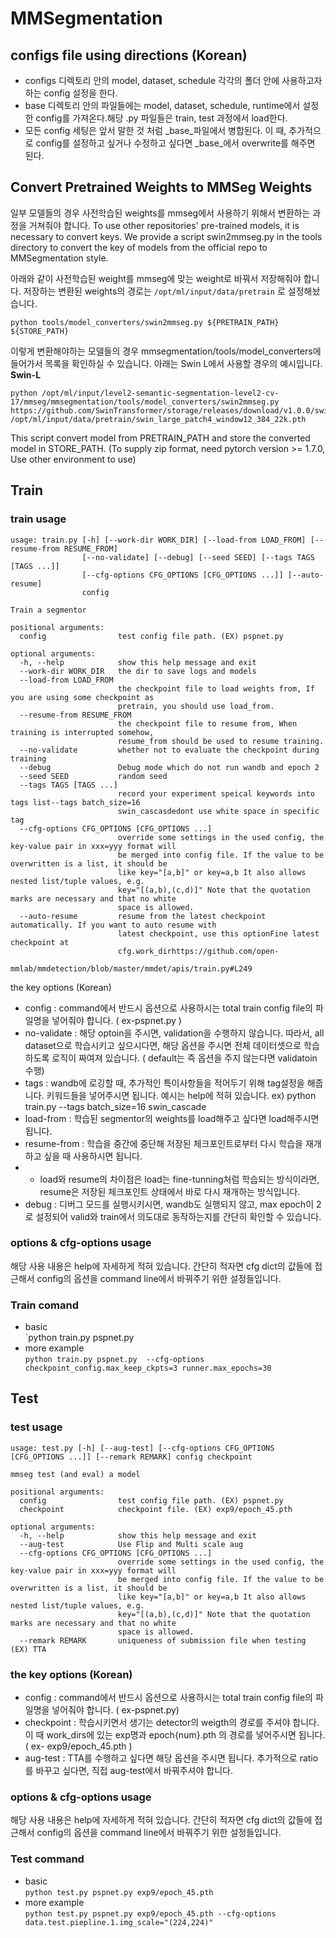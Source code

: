 # MMSegmentation
## configs file using directions (Korean)

- configs 디렉토리 안의 model, dataset, schedule 각각의 폴더 안에 사용하고자 하는 config 설정을 한다.
- base 디렉토리 안의 파일들에는 model, dataset, schedule, runtime에서 설정한 config를 가져온다.해당 .py 파일들은 train, test 과정에서 load한다.
- 모든 config 세팅은 앞서 말한 것 처럼 _base_파일에서 병합된다. 이 때, 추가적으로 config를 설정하고 싶거나 수정하고 싶다면 _base_에서 overwrite를 해주면 된다.

## Convert Pretrained Weights to MMSeg Weights
일부 모델들의 경우 사전학습된 weights를 mmseg에서 사용하기 위해서 변환하는 과정을 거쳐줘야 합니다.
To use other repositories' pre-trained models, it is necessary to convert keys.
We provide a script swin2mmseg.py in the tools directory to convert the key of models from the official repo to MMSegmentation style.

아래와 같이 사전학습된 weight를 mmseg에 맞는 weight로 바꿔서 저장해줘야 합니다. 
저장하는 변환된 weights의 경로는 `/opt/ml/input/data/pretrain` 로 설정해놨습니다.
```
python tools/model_converters/swin2mmseg.py ${PRETRAIN_PATH} ${STORE_PATH}
```
이렇게 변환해야하는 모델들의 경우 mmsegmentation/tools/model_converters에 들어가서 목록을 확인하실 수 있습니다. 아래는 Swin L에서 사용할 경우의 예시입니다.
**Swin-L**
```
python /opt/ml/input/level2-semantic-segmentation-level2-cv-17/mmseg/mmsegmentation/tools/model_converters/swin2mmseg.py https://github.com/SwinTransformer/storage/releases/download/v1.0.0/swin_large_patch4_window12_384_22k.pth /opt/ml/input/data/pretrain/swin_large_patch4_window12_384_22k.pth
```


This script convert model from PRETRAIN_PATH and store the converted model in STORE_PATH.
(To supply zip format, need pytorch version >= 1.7.0, Use other environment to use)



## Train
### train usage
```
usage: train.py [-h] [--work-dir WORK_DIR] [--load-from LOAD_FROM] [--resume-from RESUME_FROM]
                [--no-validate] [--debug] [--seed SEED] [--tags TAGS [TAGS ...]]
                [--cfg-options CFG_OPTIONS [CFG_OPTIONS ...]] [--auto-resume]
                config

Train a segmentor

positional arguments:
  config                test config file path. (EX) pspnet.py

optional arguments:
  -h, --help            show this help message and exit
  --work-dir WORK_DIR   the dir to save logs and models
  --load-from LOAD_FROM
                        the checkpoint file to load weights from, If you are using some checkpoint as
                        pretrain, you should use load_from.
  --resume-from RESUME_FROM
                        the checkpoint file to resume from, When training is interrupted somehow,
                        resume_from should be used to resume training.
  --no-validate         whether not to evaluate the checkpoint during training
  --debug               Debug mode which do not run wandb and epoch 2 
  --seed SEED           random seed
  --tags TAGS [TAGS ...]
                        record your experiment speical keywords into tags list--tags batch_size=16
                        swin_cascasdedont use white space in specific tag
  --cfg-options CFG_OPTIONS [CFG_OPTIONS ...]
                        override some settings in the used config, the key-value pair in xxx=yyy format will
                        be merged into config file. If the value to be overwritten is a list, it should be
                        like key="[a,b]" or key=a,b It also allows nested list/tuple values, e.g.
                        key="[(a,b),(c,d)]" Note that the quotation marks are necessary and that no white
                        space is allowed.
  --auto-resume         resume from the latest checkpoint automatically. If you want to auto resume with
                        latest checkpoint, use this optionFine latest checkpoint at
                        cfg.work_dirhttps://github.com/open-
                        mmlab/mmdetection/blob/master/mmdet/apis/train.py#L249

```

the key options (Korean)

- config : command에서 반드시 옵션으로 사용하시는 total train config file의 파일명을 넣어줘야 합니다. ( ex-pspnet.py )
- no-validate : 해당 optoin을 주시면, validation을 수행하지 않습니다. 따라서, all dataset으로 학습시키고 싶으시다면, 해당 옵션을 주시면 전체 데이터셋으로 학습하도록 로직이 짜여져 있습니다. ( default는 즉 옵션을 주지 않는다면 validatoin 수행)
- tags : wandb에 로깅할 때, 추가적인 특이사항들을 적어두기 위해 tag설정을 해줍니다. 키워드들을 넣어주시면 됩니다. 예시는 help에 적혀 있습니다. ex) python train.py --tags batch_size=16 swin_cascade
- load-from : 학습된 segmentor의 weights를 load해주고 싶다면 load해주시면 됩니다.
- resume-from : 학습을 중간에 중단해 저장된 체크포인트로부터 다시 학습을 재개하고 싶을 때 사용하시면 됩니다.
- * load와 resume의 차이점은 load는 fine-tunning처럼 학습되는 방식이라면, resume은 저장된 체크포인트 상태에서 바로 다시 재개하는 방식입니다.
- debug : 디버그 모드를 실행시키시면, wandb도 실행되지 않고, max epoch이 2로 설정되어 valid와 train에서 의도대로 동작하는지를 간단히 확인할 수 있습니다. 

### options & cfg-options usage
해당 사용 내용은 help에 자세하게 적혀 있습니다. 간단히 적자면 cfg dict의 값들에 접근해서 config의 옵션을 command line에서 바꿔주기 위한 설정들입니다. 

### Train comand 
- basic  
`python train.py pspnet.py
- more example  
`python train.py pspnet.py  --cfg-options checkpoint_config.max_keep_ckpts=3 runner.max_epochs=30`

## Test
### test usage

```
usage: test.py [-h] [--aug-test] [--cfg-options CFG_OPTIONS [CFG_OPTIONS ...]] [--remark REMARK] config checkpoint

mmseg test (and eval) a model

positional arguments:
  config                test config file path. (EX) pspnet.py
  checkpoint            checkpoint file. (EX) exp9/epoch_45.pth

optional arguments:
  -h, --help            show this help message and exit
  --aug-test            Use Flip and Multi scale aug
  --cfg-options CFG_OPTIONS [CFG_OPTIONS ...]
                        override some settings in the used config, the key-value pair in xxx=yyy format will
                        be merged into config file. If the value to be overwritten is a list, it should be
                        like key="[a,b]" or key=a,b It also allows nested list/tuple values, e.g.
                        key="[(a,b),(c,d)]" Note that the quotation marks are necessary and that no white
                        space is allowed.
  --remark REMARK       uniqueness of submission file when testing (EX) TTA
```

### the key options (Korean)

- config : command에서 반드시 옵션으로 사용하시는 total train config file의 파일명을 넣어줘야 합니다. ( ex-pspnet.py)
- checkpoint : 학습시키면서 생기는 detector의 weigth의 경로를 주셔야 합니다. 이 때 work_dirs에 있는 exp명과 epoch{num}.pth 의 경로를 넣어주시면 됩니다. ( ex- exp9/epoch_45.pth )
- aug-test : TTA를 수행하고 싶다면 해당 옵션을 주시면 됩니다. 추가적으로 ratio를 바꾸고 싶다면, 직접 aug-test에서 바꿔주셔야 합니다.

### options & cfg-options usage
해당 사용 내용은 help에 자세하게 적혀 있습니다. 간단히 적자면 cfg dict의 값들에 접근해서 config의 옵션을 command line에서 바꿔주기 위한 설정들입니다. 

### Test command
- basic  
`python test.py pspnet.py exp9/epoch_45.pth`
- more example  
`python test.py pspnet.py exp9/epoch_45.pth --cfg-options data.test.piepline.1.img_scale="(224,224)" `